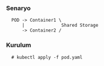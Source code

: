 ### Senaryo


```
  POD -> Container1 \
      |              Shared Storage
      -> Container2 /
```

### Kurulum

```
  # kubectl apply -f pod.yaml
```
